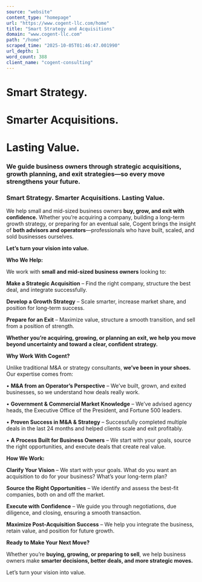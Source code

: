 ```yaml
---
source: "website"
content_type: "homepage"
url: "https://www.cogent-llc.com/home"
title: "Smart Strategy and Acquisitions"
domain: "www.cogent-llc.com"
path: "/home"
scraped_time: "2025-10-05T01:46:47.001990"
url_depth: 1
word_count: 388
client_name: "cogent-consulting"
---
```


# Smart Strategy.

# Smarter Acquisitions.

# Lasting Value.

### We guide business owners through **strategic acquisitions, growth planning, and exit strategies**—so every move strengthens your future.

### **Smart Strategy. Smarter Acquisitions. Lasting Value.**

We help small and mid-sized business owners **buy, grow, and exit with confidence.** Whether you’re acquiring a company, building a long-term growth strategy, or preparing for an eventual sale, Cogent brings the insight of **both advisors and operators**—professionals who have built, scaled, and sold businesses ourselves.

**Let’s turn your vision into value.**

**Who We Help:**

We work with **small and mid-sized business owners** looking to:

**Make a Strategic Acquisition** – Find the right company, structure the best deal, and integrate successfully.

**Develop a Growth Strategy** – Scale smarter, increase market share, and position for long-term success.

**Prepare for an Exit** – Maximize value, structure a smooth transition, and sell from a position of strength.

**Whether you’re acquiring, growing, or planning an exit, we help you move beyond uncertainty and toward a clear, confident strategy.**

**Why Work With Cogent?**

Unlike traditional M&A or strategy consultants, **we’ve been in your shoes.** Our expertise comes from:

• **M&A from an Operator’s Perspective** – We’ve built, grown, and exited businesses, so we understand how deals really work.

• **Government & Commercial Market Knowledge** – We’ve advised agency heads, the Executive Office of the President, and Fortune 500 leaders.

• **Proven Success in M&A & Strategy** – Successfully completed multiple deals in the last 24 months and helped clients scale and exit profitably.

• **A Process Built for Business Owners** – We start with your goals, source the right opportunities, and execute deals that create real value.

**How We Work:**

**Clarify Your Vision** – We start with your goals. What do you want an acquisition to do for your business? What’s your long-term plan?

**Source the Right Opportunities** – We identify and assess the best-fit companies, both on and off the market.

**Execute with Confidence** – We guide you through negotiations, due diligence, and closing, ensuring a smooth transaction.

**Maximize Post-Acquisition Success** – We help you integrate the business, retain value, and position for future growth.

**Ready to Make Your Next Move?**

Whether you’re **buying, growing, or preparing to sell**, we help business owners make **smarter decisions, better deals, and more strategic moves.**

Let’s turn your vision into value.